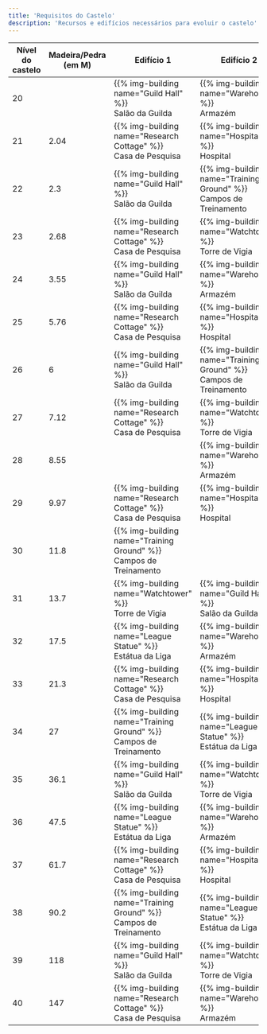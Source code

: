 ```yaml
---
title: 'Requisitos do Castelo'
description: 'Recursos e edifícios necessários para evoluir o castelo'
---
```


<table>
    <thead>
        <tr>
            <th>Nível do castelo</th>
            <th>Madeira/Pedra (em M)</th>
            <th>Edifício 1</th>
            <th>Edifício 2</th>
        </tr>
    </thead>
    <tbody>
        <tr>
            <td>20</td>
            <td></td>
            <td>
            {{% img-building name="Guild Hall" %}}
            <br />
            Salão da Guilda
            </td>
            <td>
            {{% img-building name="Warehouse" %}}
            <br />
            Armazém
            </td>
        </tr>
        <tr>
            <td>21</td>
            <td>2.04</td>
            <td>
            {{% img-building name="Research Cottage" %}}
            <br />
            Casa de Pesquisa
            </td>
            <td>
            {{% img-building name="Hospital" %}}
            <br />
            Hospital
            </td>
        </tr>
        <tr>
            <td>22</td>
            <td>2.3</td>
            <td>
            {{% img-building name="Guild Hall" %}}
            <br />
            Salão da Guilda
            </td>
            <td>
            {{% img-building name="Training Ground" %}}
            <br />
            Campos de Treinamento
            </td>
        </tr>
        <tr>
            <td>23</td>
            <td>2.68</td>
            <td>
            {{% img-building name="Research Cottage" %}}
            <br />
            Casa de Pesquisa
            </td>
            <td>
            {{% img-building name="Watchtower" %}}
            <br />
            Torre de Vigia
            </td>
        </tr>
        <tr>
            <td>24</td>
            <td>3.55</td>
            <td>
            {{% img-building name="Guild Hall" %}}
            <br />
            Salão da Guilda
            </td>
            <td>
            {{% img-building name="Warehouse" %}}
            <br />
            Armazém
            </td>
        </tr>
        <tr>
            <td>25</td>
            <td>5.76</td>
            <td>
            {{% img-building name="Research Cottage" %}}
            <br />
            Casa de Pesquisa
            </td>
            <td>
            {{% img-building name="Hospital" %}}
            <br />
            Hospital
            </td>
        </tr>
        <tr>
            <td>26</td>
            <td>6</td>
            <td>
            {{% img-building name="Guild Hall" %}}
            <br />
            Salão da Guilda
            </td>
            <td>
            {{% img-building name="Training Ground" %}}
            <br />
            Campos de Treinamento
            </td>
        </tr>
        <tr>
            <td>27</td>
            <td>7.12</td>
            <td>
            {{% img-building name="Research Cottage" %}}
            <br />
            Casa de Pesquisa
            </td>
            <td>
            {{% img-building name="Watchtower" %}}
            <br />
            Torre de Vigia
            </td>
        </tr>
        <tr>
            <td>28</td>
            <td>8.55</td>
            <td></td>
            <td>
            {{% img-building name="Warehouse" %}}
            <br />
            Armazém
            </td>
        </tr>
        <tr>
            <td>29</td>
            <td>9.97</td>
            <td>
            {{% img-building name="Research Cottage" %}}
            <br />
            Casa de Pesquisa
            </td>
            <td>
            {{% img-building name="Hospital" %}}
            <br />
            Hospital
            </td>
        </tr>
        <tr>
            <td>30</td>
            <td>11.8</td>
            <td>
            {{% img-building name="Training Ground" %}}
            <br />
            Campos de Treinamento
            </td>
            <td></td>
        </tr>
        <tr>
            <td>31</td>
            <td>13.7</td>
            <td>
            {{% img-building name="Watchtower" %}}
            <br />
            Torre de Vigia
            </td>
            <td>
            {{% img-building name="Guild Hall" %}}
            <br />
            Salão da Guilda
            </td>
        </tr>
        <tr>
            <td>32</td>
            <td>17.5</td>
            <td>
            {{% img-building name="League Statue" %}}
            <br />
            Estátua da Liga
            </td>
            <td>
            {{% img-building name="Warehouse" %}}
            <br />
            Armazém
            </td>
        </tr>
        <tr>
            <td>33</td>
            <td>21.3</td>
            <td>
            {{% img-building name="Research Cottage" %}}
            <br />
            Casa de Pesquisa
            </td>
            <td>
            {{% img-building name="Hospital" %}}
            <br />
            Hospital
            </td>
        </tr>
        <tr>
            <td>34</td>
            <td>27</td>
            <td>
            {{% img-building name="Training Ground" %}}
            <br />
            Campos de Treinamento
            </td>
            <td>
            {{% img-building name="League Statue" %}}
            <br />
            Estátua da Liga
            </td>
        </tr>
        <tr>
            <td>35</td>
            <td>36.1</td>
            <td>
            {{% img-building name="Guild Hall" %}}
            <br />
            Salão da Guilda
            </td>
            <td>
            {{% img-building name="Watchtower" %}}
            <br />
            Torre de Vigia
            </td>
        </tr>
        <tr>
            <td>36</td>
            <td>47.5</td>
            <td>
            {{% img-building name="League Statue" %}}
            <br />
            Estátua da Liga
            </td>
            <td>
            {{% img-building name="Warehouse" %}}
            <br />
            Armazém
            </td>
        </tr>
        <tr>
            <td>37</td>
            <td>61.7</td>
            <td>
            {{% img-building name="Research Cottage" %}}
            <br />
            Casa de Pesquisa
            </td>
            <td>
            {{% img-building name="Hospital" %}}
            <br />
            Hospital
            </td>
        </tr>
        <tr>
            <td>38</td>
            <td>90.2</td>
            <td>
            {{% img-building name="Training Ground" %}}
            <br />
            Campos de Treinamento
            </td>
            <td>
            {{% img-building name="League Statue" %}}
            <br />
            Estátua da Liga
            </td>
        </tr>
        <tr>
            <td>39</td>
            <td>118</td>
            <td>
            {{% img-building name="Guild Hall" %}}
            <br />
            Salão da Guilda
            </td>
            <td>
            {{% img-building name="Watchtower" %}}
            <br />
            Torre de Vigia
            </td>
        </tr>
        <tr>
            <td>40</td>
            <td>147</td>
            <td>
            {{% img-building name="Research Cottage" %}}
            <br />
            Casa de Pesquisa
            </td>
            <td>
            {{% img-building name="Warehouse" %}}
            <br />
            Armazém
            </td>
        </tr>
    </tbody>
</table>
